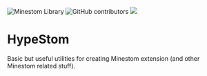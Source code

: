 <img alt="Minestom Library" src="https://img.shields.io/badge/MINESTOM-LIBRARY-brightgreen?style=flat"> <img alt="GitHub contributors" src="https://img.shields.io/github/contributors/MinestomPlugins/NextLib?style=flat"> [![](https://jitpack.io/v/MinestomPlugins/NextLib.svg)](https://jitpack.io/#MinestomPlugins/NextLib)



# HypeStom

Basic but useful utilities for creating Minestom extension (and other Minestom related stuff).

